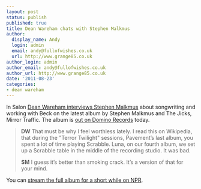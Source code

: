 ```yaml
---
layout: post
status: publish
published: true
title: Dean Wareham chats with Stephen Malkmus
author:
  display_name: Andy
  login: admin
  email: andy@fullofwishes.co.uk
  url: http://www.grange85.co.uk
author_login: admin
author_email: andy@fullofwishes.co.uk
author_url: http://www.grange85.co.uk
date: '2011-08-23'
categories:
- dean wareham
---
```

<p>In Salon <a href="http://www.salon.com/entertainment/tv/feature/2011/08/22/malkmus_wareham/index.html">Dean Wareham interviews Stephen Malkmus</a> about songwriting and working with Beck on the latest album by Stephen Malkmus and The Jicks, Mirror Traffic. The album is <a href="http://www.dominorecordco.com/artists/stephen-malkmus-and-the-jicks/">out on Domino Records</a> today.</p>
<blockquote>
<p><strong>DW</strong> That must be why I feel worthless lately. I read this on Wikipedia, that during the "Terror Twilight" sessions, Pavement’s last album, you spent a lot of time playing Scrabble. Luna, on our fourth album, we set up a Scrabble table in the middle of the recording studio. It was bad.</p>
<p><strong>SM</strong> I guess it’s better than smoking crack. It’s a version of that for your mind.</p>
</blockquote>
<p>You can <a href="http://www.npr.org/2011/08/14/138957392/first-listen-stephen-malkmus-and-the-jicks-mirror-traffic">stream the full album for a short while on NPR</a>.</p>
